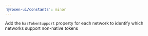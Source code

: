 ```yaml
---
'@rosen-ui/constants': minor
---
```


Add the `hasTokenSupport` property for each network to identify which networks support non-native tokens
